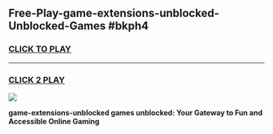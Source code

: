
## Free-Play-game-extensions-unblocked-Unblocked-Games #bkph4
<h3>
<a href="https://news.freeplayer.one?title=game-extensions-unblocked&ref=8M">CLICK TO PLAY</a></h3>
<hr>

<h3>
<a href="https://news.freeplayer.one?title=game-extensions-unblocked&ref=8M">CLICK 2 PLAY</a>
  
</h3>

<a href="https://news.freeplayer.one?title=game-extensions-unblocked&ref=8M"><img src="https://clearcache.store/games.png"></a>


**game-extensions-unblocked games unblocked: Your Gateway to Fun and Accessible Online Gaming**
